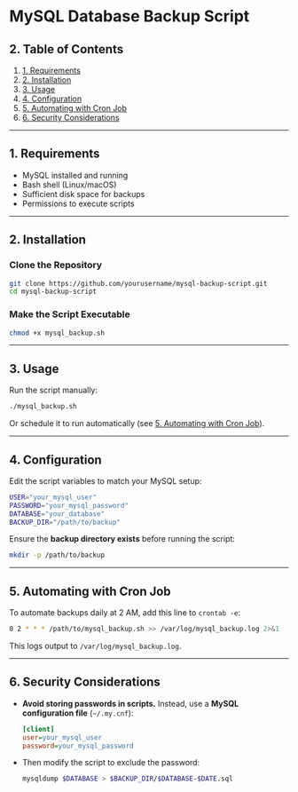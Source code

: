 # MySQL Database Backup Script

## **2. Table of Contents**
1. [1. Requirements](#1-requirements)  
2. [2. Installation](#2-installation)  
3. [3. Usage](#3-usage)  
4. [4. Configuration](#4-configuration)  
5. [5. Automating with Cron Job](#5-automating-with-cron-job)  
6. [6. Security Considerations](#6-security-considerations)  

---

## **1. Requirements** <a name="1-requirements"></a>
- MySQL installed and running  
- Bash shell (Linux/macOS)  
- Sufficient disk space for backups  
- Permissions to execute scripts  

---

## **2. Installation** <a name="2-installation"></a>
### **Clone the Repository**
```bash
git clone https://github.com/yourusername/mysql-backup-script.git
cd mysql-backup-script
```

### **Make the Script Executable**
```bash
chmod +x mysql_backup.sh
```

---

## **3. Usage** <a name="3-usage"></a>
Run the script manually:
```bash
./mysql_backup.sh
```
Or schedule it to run automatically (see [5. Automating with Cron Job](#5-automating-with-cron-job)).

---

## **4. Configuration** <a name="4-configuration"></a>
Edit the script variables to match your MySQL setup:
```bash
USER="your_mysql_user"
PASSWORD="your_mysql_password"
DATABASE="your_database"
BACKUP_DIR="/path/to/backup"
```
Ensure the **backup directory exists** before running the script:
```bash
mkdir -p /path/to/backup
```

---

## **5. Automating with Cron Job** <a name="5-automating-with-cron-job"></a>
To automate backups daily at 2 AM, add this line to `crontab -e`:
```bash
0 2 * * * /path/to/mysql_backup.sh >> /var/log/mysql_backup.log 2>&1
```
This logs output to `/var/log/mysql_backup.log`.

---

## **6. Security Considerations** <a name="6-security-considerations"></a>
- **Avoid storing passwords in scripts.** Instead, use a **MySQL configuration file** (`~/.my.cnf`):
  ```ini
  [client]
  user=your_mysql_user
  password=your_mysql_password
  ```
- Then modify the script to exclude the password:
  ```bash
  mysqldump $DATABASE > $BACKUP_DIR/$DATABASE-$DATE.sql
  
